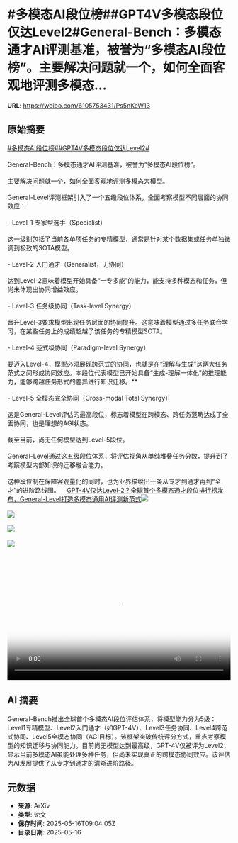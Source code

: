 # #多模态AI段位榜##GPT4V多模态段位仅达Level2#General-Bench：多模态通才AI评测基准，被誉为“多模态AI段位榜”。主要解决问题就一个，如何全面客观地评测多模态...

**URL**: https://weibo.com/6105753431/Ps5nKeW13

## 原始摘要

<a href="https://m.weibo.cn/search?containerid=231522type%3D1%26t%3D10%26q%3D%23%E5%A4%9A%E6%A8%A1%E6%80%81AI%E6%AE%B5%E4%BD%8D%E6%A6%9C%23&amp;extparam=%23%E5%A4%9A%E6%A8%A1%E6%80%81AI%E6%AE%B5%E4%BD%8D%E6%A6%9C%23" data-hide=""><span class="surl-text">#多模态AI段位榜#</span></a><a href="https://m.weibo.cn/search?containerid=231522type%3D1%26t%3D10%26q%3D%23GPT4V%E5%A4%9A%E6%A8%A1%E6%80%81%E6%AE%B5%E4%BD%8D%E4%BB%85%E8%BE%BELevel2%23&amp;extparam=%23GPT4V%E5%A4%9A%E6%A8%A1%E6%80%81%E6%AE%B5%E4%BD%8D%E4%BB%85%E8%BE%BELevel2%23" data-hide=""><span class="surl-text">#GPT4V多模态段位仅达Level2#</span></a><br><br>General-Bench：多模态通才AI评测基准，被誉为“多模态AI段位榜”。<br><br>主要解决问题就一个，如何全面客观地评测多模态大模型。<br><br>General-Level评测框架引入了一个五级段位体系，全面考察模型不同层面的协同效应：<br><br>- Level-1 专家型选手（Specialist）<br><br>这一级别包括了当前各单项任务的专精模型，通常是针对某个数据集或任务单独微调到极致的SOTA模型。<br><br>- Level-2 入门通才（Generalist，无协同）<br><br>达到Level-2意味着模型开始具备“一专多能”的能力，能支持多种模态和任务，但尚未体现出协同增益效应。<br><br>- Level-3 任务级协同（Task-level Synergy）<br><br>晋升Level-3要求模型出现任务层面的协同提升。这意味着模型通过多任务联合学习，在某些任务上的成绩超越了该任务的专精模型SOTA。<br><br>- Level-4 范式级协同（Paradigm-level Synergy）<br><br>要迈入Level-4，模型必须展现跨范式的协同，也就是在“理解与生成”这两大任务范式之间形成协同效应。本段位代表模型已开始具备“生成-理解一体化”的推理能力，能够跨越任务形式的差异进行知识迁移。**<br><br>- Level-5 全模态完全协同（Cross-modal Total Synergy）<br><br>这是General-Level评估的最高段位，标志着模型在跨模态、跨任务范畴达成了全面协同，也是理想的AGI状态。<br><br>截至目前，尚无任何模型达到Level-5段位。<br><br>General-Level通过这五级段位体系，将评估视角从单纯堆叠任务分数，提升到了考察模型内部知识的迁移融合能力。<br><br>这种段位制在保障客观量化的同时，也为业界描绘出一条从专才到通才再到“全才”的进阶路线图。<a href="https://weibo.cn/sinaurl?u=https%3A%2F%2Fmp.weixin.qq.com%2Fs%2FSMh18jbBw7K32RsW8Yr6VA" data-hide=""><span class="url-icon"><img style="width: 1rem;height: 1rem" src="https://h5.sinaimg.cn/upload/2015/09/25/3/timeline_card_small_web_default.png" referrerpolicy="no-referrer"></span><span class="surl-text">GPT-4V仅达Level-2？全球首个多模态通才段位排行榜发布，General-Level打造多模态通用AI评测新范式</span></a><img style="" src="https://tvax1.sinaimg.cn/large/006Fd7o3ly1i1hb99guvxj31hc0u0djm.jpg" referrerpolicy="no-referrer"><br><br><img style="" src="https://tvax3.sinaimg.cn/large/006Fd7o3gy1i1hb6fpfobj30zk0cogs1.jpg" referrerpolicy="no-referrer"><br><br><img style="" src="https://tvax3.sinaimg.cn/large/006Fd7o3gy1i1hb6iicwdj30y80zkkjl.jpg" referrerpolicy="no-referrer"><br><br><img style="" src="https://tvax3.sinaimg.cn/large/006Fd7o3gy1i1hb6m4k8hj30zk0nkx58.jpg" referrerpolicy="no-referrer"><br><br><br clear="both"><div style="clear: both"></div><video controls="controls" poster="https://tvax4.sinaimg.cn/orj480/006Fd7o3ly1i1hb98wualj31hc0u0djm.jpg" style="width: 100%"><source src="https://f.video.weibocdn.com/o0/PmMe8wPXlx08ohUCdrfq01041200vPv50E010.mp4?label=mp4_720p&amp;template=1280x720.25.0&amp;ori=0&amp;ps=1CwnkDw1GXwCQx&amp;Expires=1747389608&amp;ssig=TJ8yzlbyca&amp;KID=unistore,video"><source src="https://f.video.weibocdn.com/o0/ltJFsz99lx08ohUBOdos01041200h9Te0E010.mp4?label=mp4_hd&amp;template=852x480.25.0&amp;ori=0&amp;ps=1CwnkDw1GXwCQx&amp;Expires=1747389608&amp;ssig=rlqwD2FLCD&amp;KID=unistore,video"><source src="https://f.video.weibocdn.com/o0/vfaJdXp8lx08ohUBwAru01041200b8WH0E010.mp4?label=mp4_ld&amp;template=640x360.25.0&amp;ori=0&amp;ps=1CwnkDw1GXwCQx&amp;Expires=1747389608&amp;ssig=8wChiaE4Gr&amp;KID=unistore,video"><p>视频无法显示，请前往<a href="https://video.weibo.com/show?fid=1034%3A5166932962508831" target="_blank" rel="noopener noreferrer">微博视频</a>观看。</p></video>

## AI 摘要

General-Bench推出全球首个多模态AI段位评估体系，将模型能力分为5级：Level1专精模型、Level2入门通才（如GPT-4V）、Level3任务协同、Level4跨范式协同、Level5全模态协同（AGI目标）。该框架突破传统评分方式，重点考察模型的知识迁移与协同能力。目前尚无模型达到最高级，GPT-4V仅被评为Level2，显示当前多模态AI虽能处理多种任务，但尚未实现真正的跨模态协同效应。该评估为AI发展提供了从专才到通才的清晰进阶路径。

## 元数据

- **来源**: ArXiv
- **类型**: 论文
- **保存时间**: 2025-05-16T09:04:05Z
- **目录日期**: 2025-05-16
